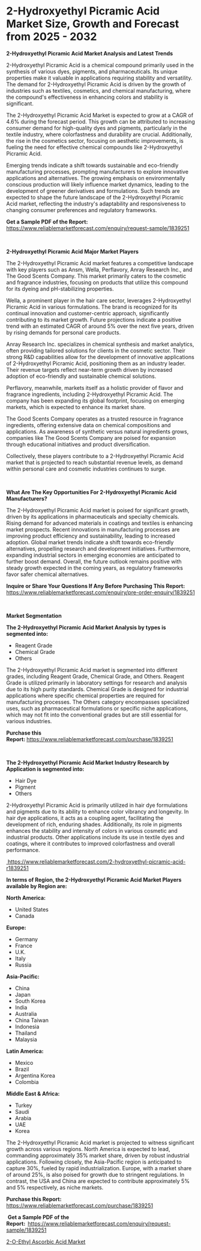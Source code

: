 <p><h1>2-Hydroxyethyl Picramic Acid Market Size, Growth and Forecast from 2025 - 2032</h1></p><p><strong>2-Hydroxyethyl Picramic Acid Market Analysis and Latest Trends</strong></p>
<p><p>2-Hydroxyethyl Picramic Acid is a chemical compound primarily used in the synthesis of various dyes, pigments, and pharmaceuticals. Its unique properties make it valuable in applications requiring stability and versatility. The demand for 2-Hydroxyethyl Picramic Acid is driven by the growth of industries such as textiles, cosmetics, and chemical manufacturing, where the compound's effectiveness in enhancing colors and stability is significant.</p><p>The 2-Hydroxyethyl Picramic Acid Market is expected to grow at a CAGR of 4.6% during the forecast period. This growth can be attributed to increasing consumer demand for high-quality dyes and pigments, particularly in the textile industry, where colorfastness and durability are crucial. Additionally, the rise in the cosmetics sector, focusing on aesthetic improvements, is fueling the need for effective chemical compounds like 2-Hydroxyethyl Picramic Acid.</p><p>Emerging trends indicate a shift towards sustainable and eco-friendly manufacturing processes, prompting manufacturers to explore innovative applications and alternatives. The growing emphasis on environmentally conscious production will likely influence market dynamics, leading to the development of greener derivatives and formulations. Such trends are expected to shape the future landscape of the 2-Hydroxyethyl Picramic Acid market, reflecting the industry's adaptability and responsiveness to changing consumer preferences and regulatory frameworks.</p></p>
<p><strong>Get a Sample PDF of the Report:&nbsp;</strong> <a href="https://www.reliablemarketforecast.com/enquiry/request-sample/1839251?utm_campaign=2015&utm_medium=2&utm_source=Github&utm_content=ia&utm_term=03022025&utm_id=2-hydroxyethyl-picramic-acid">https://www.reliablemarketforecast.com/enquiry/request-sample/1839251</a></p>
<p>&nbsp;</p>
<p><strong>2-Hydroxyethyl Picramic Acid Major Market Players</strong></p>
<p><p>The 2-Hydroxyethyl Picramic Acid market features a competitive landscape with key players such as Ansm, Wella, Perflavory, Anray Research Inc., and The Good Scents Company. This market primarily caters to the cosmetic and fragrance industries, focusing on products that utilize this compound for its dyeing and pH-stabilizing properties.</p><p>Wella, a prominent player in the hair care sector, leverages 2-Hydroxyethyl Picramic Acid in various formulations. The brand is recognized for its continual innovation and customer-centric approach, significantly contributing to its market growth. Future projections indicate a positive trend with an estimated CAGR of around 5% over the next five years, driven by rising demands for personal care products.</p><p>Anray Research Inc. specializes in chemical synthesis and market analytics, often providing tailored solutions for clients in the cosmetic sector. Their strong R&D capabilities allow for the development of innovative applications of 2-Hydroxyethyl Picramic Acid, positioning them as an industry leader. Their revenue targets reflect near-term growth driven by increased adoption of eco-friendly and sustainable chemical solutions.</p><p>Perflavory, meanwhile, markets itself as a holistic provider of flavor and fragrance ingredients, including 2-Hydroxyethyl Picramic Acid. The company has been expanding its global footprint, focusing on emerging markets, which is expected to enhance its market share. </p><p>The Good Scents Company operates as a trusted resource in fragrance ingredients, offering extensive data on chemical compositions and applications. As awareness of synthetic versus natural ingredients grows, companies like The Good Scents Company are poised for expansion through educational initiatives and product diversification. </p><p>Collectively, these players contribute to a 2-Hydroxyethyl Picramic Acid market that is projected to reach substantial revenue levels, as demand within personal care and cosmetic industries continues to surge.</p></p>
<p>&nbsp;</p>
<p><strong>What Are The Key Opportunities For 2-Hydroxyethyl Picramic Acid Manufacturers?</strong></p>
<p><p>The 2-Hydroxyethyl Picramic Acid market is poised for significant growth, driven by its applications in pharmaceuticals and specialty chemicals. Rising demand for advanced materials in coatings and textiles is enhancing market prospects. Recent innovations in manufacturing processes are improving product efficiency and sustainability, leading to increased adoption. Global market trends indicate a shift towards eco-friendly alternatives, propelling research and development initiatives. Furthermore, expanding industrial sectors in emerging economies are anticipated to further boost demand. Overall, the future outlook remains positive with steady growth expected in the coming years, as regulatory frameworks favor safer chemical alternatives.</p></p>
<p><strong>Inquire or Share Your Questions If Any Before Purchasing This Report:</strong> <a href="https://www.reliablemarketforecast.com/enquiry/pre-order-enquiry/1839251?utm_campaign=2015&utm_medium=2&utm_source=Github&utm_content=ia&utm_term=03022025&utm_id=2-hydroxyethyl-picramic-acid">https://www.reliablemarketforecast.com/enquiry/pre-order-enquiry/1839251</a></p>
<p>&nbsp;</p>
<p><strong>Market Segmentation</strong></p>
<p><strong>The 2-Hydroxyethyl Picramic Acid Market Analysis by types is segmented into:</strong></p>
<p><ul><li>Reagent Grade</li><li>Chemical Grade</li><li>Others</li></ul></p>
<p><p>The 2-Hydroxyethyl Picramic Acid market is segmented into different grades, including Reagent Grade, Chemical Grade, and Others. Reagent Grade is utilized primarily in laboratory settings for research and analysis due to its high purity standards. Chemical Grade is designed for industrial applications where specific chemical properties are required for manufacturing processes. The Others category encompasses specialized uses, such as pharmaceutical formulations or specific niche applications, which may not fit into the conventional grades but are still essential for various industries.</p></p>
<p><strong>Purchase this Report:&nbsp;</strong><a href="https://www.reliablemarketforecast.com/purchase/1839251?utm_campaign=2015&utm_medium=2&utm_source=Github&utm_content=ia&utm_term=03022025&utm_id=2-hydroxyethyl-picramic-acid">https://www.reliablemarketforecast.com/purchase/1839251</a></p>
<p>&nbsp;</p>
<p><strong>The 2-Hydroxyethyl Picramic Acid Market Industry Research by Application is segmented into:</strong></p>
<p><ul><li>Hair Dye</li><li>Pigment</li><li>Others</li></ul></p>
<p><p>2-Hydroxyethyl Picramic Acid is primarily utilized in hair dye formulations and pigments due to its ability to enhance color vibrancy and longevity. In hair dye applications, it acts as a coupling agent, facilitating the development of rich, enduring shades. Additionally, its role in pigments enhances the stability and intensity of colors in various cosmetic and industrial products. Other applications include its use in textile dyes and coatings, where it contributes to improved colorfastness and overall performance.</p></p>
<p><a href="https://www.reliablemarketforecast.com/2-hydroxyethyl-picramic-acid-r1839251?utm_campaign=2015&utm_medium=2&utm_source=Github&utm_content=ia&utm_term=03022025&utm_id=2-hydroxyethyl-picramic-acid">&nbsp;https://www.reliablemarketforecast.com/2-hydroxyethyl-picramic-acid-r1839251</a></p>
<p><strong>In terms of Region, the 2-Hydroxyethyl Picramic Acid Market Players available by Region are:</strong></p>
<p>
    <p> <strong> North America: </strong>
        <ul>
            <li>United States</li>
            <li>Canada</li>
        </ul>
        </p> 
    <p> <strong> Europe: </strong>
        <ul>
            <li>Germany</li>
            <li>France</li>
            <li>U.K.</li>
            <li>Italy</li>
            <li>Russia</li>
        </ul>
        </p> 
    <p> <strong> Asia-Pacific: </strong>
        <ul>
            <li>China</li>
            <li>Japan</li>
            <li>South Korea</li>
            <li>India</li>
            <li>Australia</li>
            <li>China Taiwan</li>
            <li>Indonesia</li>
            <li>Thailand</li>
            <li>Malaysia</li>
        </ul>
        </p> 
    <p> <strong> Latin America: </strong>
        <ul>
            <li>Mexico</li>
            <li>Brazil</li>
            <li>Argentina Korea</li>
            <li>Colombia</li>
        </ul>
        </p> 
    <p> <strong> Middle East & Africa: </strong>
        <ul>
            <li>Turkey</li>
            <li>Saudi</li>
            <li>Arabia</li>
            <li>UAE</li>
            <li>Korea</li>
        </ul>
    </p>
    </p>
<p><p>The 2-Hydroxyethyl Picramic Acid market is projected to witness significant growth across various regions. North America is expected to lead, commanding approximately 35% market share, driven by robust industrial applications. Following closely, the Asia-Pacific region is anticipated to capture 30%, fueled by rapid industrialization. Europe, with a market share of around 25%, is also poised for growth due to stringent regulations. In contrast, the USA and China are expected to contribute approximately 5% and 5% respectively, as niche markets.</p></p>
<p><strong>Purchase this Report: </strong><a href="https://www.reliablemarketforecast.com/purchase/1839251?utm_campaign=2015&utm_medium=2&utm_source=Github&utm_content=ia&utm_term=03022025&utm_id=2-hydroxyethyl-picramic-acid">https://www.reliablemarketforecast.com/purchase/1839251</a></p>
<p>&nbsp;<strong>Get a Sample PDF of the Report:&nbsp;&nbsp;</strong><a href="https://www.reliablemarketforecast.com/enquiry/request-sample/1839251?utm_campaign=2015&utm_medium=2&utm_source=Github&utm_content=ia&utm_term=03022025&utm_id=2-hydroxyethyl-picramic-acid">https://www.reliablemarketforecast.com/enquiry/request-sample/1839251</a></p>
<p><strong></strong></p>
<p><p><a href="https://github.com/santosh758595/Market-Research-Report-List-7/blob/main/2-o-ethyl-ascorbic-acid-market.md?utm_campaign=2015&utm_medium=2&utm_source=Github&utm_content=ia&utm_term=03022025&utm_id=2-hydroxyethyl-picramic-acid">2-O-Ethyl Ascorbic Acid Market</a></p></p>